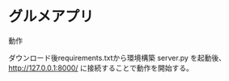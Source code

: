 グルメアプリ
====
動作

ダウンロード後requirements.txtから環境構築
server.py を起動後、http://127.0.0.1:8000/ に接続することで動作を開始する。
